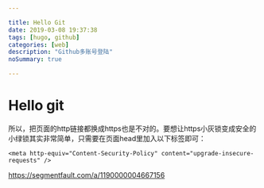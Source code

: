 ```yaml
---

title: Hello Git
date: 2019-03-08 19:37:38
tags: [hugo, github]
categories: [web]
description: "Github多账号登陆"
noSummary: true

---
```


# Hello git

所以，把页面的http链接都换成https也是不对的。要想让https小灰锁变成安全的小绿锁其实非常简单，只需要在页面head里加入以下标签即可：

```
<meta http-equiv="Content-Security-Policy" content="upgrade-insecure-requests" />
```

https://segmentfault.com/a/1190000004667156